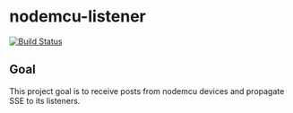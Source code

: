 # nodemcu-listener

[![Build Status](https://travis-ci.org/Juraci/nodemcu-listener.svg?branch=master)](https://travis-ci.org/Juraci/nodemcu-listener)

## Goal

This project goal is to receive posts from nodemcu devices and propagate SSE to its listeners.
